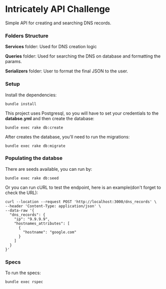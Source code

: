# Intricately API Challenge
Simple API for creating and searching DNS records.

### Folders Structure
**Services** folder: Used for DNS creation logic

**Queries** folder: Used for searching the DNS on database  and formatting the params.

**Serializers** folder: User to format the final JSON to the user.

### Setup
Install the dependencies:
```
bundle install
```

This project uses Postgresql, so you will have to set your credentials to the **databse.yml** and then create the database:
```
bundle exec rake db:create
```

After creates the database, you'll need to run the migrations:
```
bundle exec rake db:migrate
```

### Populating the databse
There are seeds available, you can run by:
```
bundle exec rake db:seed
```

Or you can run cURL to test the endpoint, here is an example(don't forget to check the URL):
```
curl --location --request POST 'http://localhost:3000/dns_records' \
--header 'Content-Type: application/json' \
--data-raw '{
  "dns_records": {
    "ip": "9.9.9.9",
    "hostnames_attributes": [
      {
        "hostname": "google.com"
      }
    ]
  }
}'
```

### Specs
To run the specs:
```
bundle exec rspec
```
